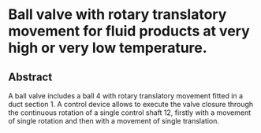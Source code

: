 # Ball valve with rotary translatory movement for fluid products at very high or very low temperature.

## Abstract
A ball valve includes a ball 4 with rotary translatory movement fitted in a duct section 1. A control device allows to execute the valve closure through the continuous rotation of a single control shaft 12, firstly with a movement of single rotation and then with a movement of single translation.